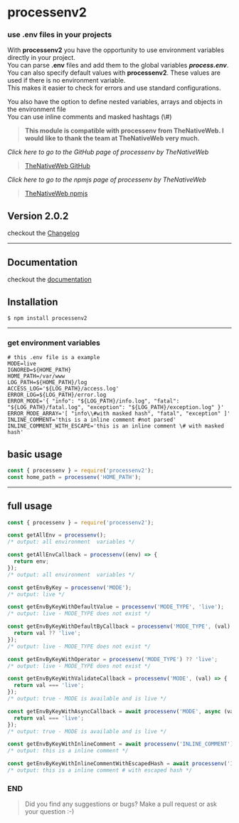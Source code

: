 # processenv2

### use .env files in your projects

With **processenv2** you have the opportunity to use environment variables directly in your project.\
You can parse **.env** files and add them to the global variables **_process.env_**.  \
You can also specify default values with **processenv2**. These values are used if there is no environment variable.\
This makes it easier to check for errors and use standard configurations.

You also have the option to define nested variables, arrays and objects in the environment file \
You can use inline comments and masked hashtags (\\#)

> **This module is compatible with processenv from TheNativeWeb. I would like to thank the team at TheNativeWeb very
much.**

_Click here to go to the GitHub page of processenv by TheNativeWeb_

> [TheNativeWeb GitHub](https://github.com/thenativeweb/processenv)

_Click here to go to the npmjs page of processenv by TheNativeWeb_

> [TheNativeWeb npmjs](https://www.npmjs.com/package/processenv)

## Version 2.0.2

checkout the [Changelog](CHANGELOG.md)

---

## Documentation

checkout the [documentation](docs/DOCUMENTATION.md)

## Installation

```shell
$ npm install processenv2
```

---

### get environment variables

```dotenv
# this .env file is a example
MODE=live
IGNORED=${HOME_PATH}
HOME_PATH=/var/www
LOG_PATH=${HOME_PATH}/log
ACCESS_LOG='${LOG_PATH}/access.log'
ERROR_LOG=${LOG_PATH}/error.log
ERROR_MODE='{ "info": "${LOG_PATH}/info.log", "fatal": "${LOG_PATH}/fatal.log", "exception": "${LOG_PATH}/exception.log" }'
ERROR_MODE_ARRAY='[ "info\\#with masked hash", "fatal", "exception" ]'
INLINE_COMMENT='this is a inline comment #not parsed'
INLINE_COMMENT_WITH_ESCAPE='this is an inline comment \# with masked hash'
```

## basic usage

```js
const { processenv } = require('processenv2');
const home_path = processenv('HOME_PATH');
```

---

## full usage

```js
const { processenv } = require('processenv2');

const getAllEnv = processenv();
/* output: all environment  variables */

const getAllEnvCallback = processenv((env) => {
  return env;
});
/* output: all environment  variables */

const getEnvByKey = processenv('MODE');
/* output: live */

const getEnvByKeyWithDefaultValue = processenv('MODE_TYPE', 'live');
/* output: live - MODE_TYPE does not exist */

const getEnvByKeyWithDefaultByCallback = processenv('MODE_TYPE', (val) => {
  return val ?? 'live';
});
/* output: live - MODE_TYPE does not exist */

const getEnvByKeyWithOperator = processenv('MODE_TYPE') ?? 'live';
/* output: live - MODE_TYPE does not exist */

const getEnvByKeyWithValidateCallback = processenv('MODE', (val) => {
  return val === 'live';
});
/* output: true - MODE is available and is live */

const getEnvByKeyWithAsyncCallback = await processenv('MODE', async (val) => {
  return val === 'live';
});
/* output: true - MODE is available and is live */

const getEnvByKeyWithInlineComment = await processenv('INLINE_COMMENT');
/* output: this is a inline comment */

const getEnvByKeyWithInlineCommentWithEscapedHash = await processenv('INLINE_COMMENT_WITH_ESCAPE_HASH');
/* output: this is a inline comment # with escaped hash */
```

### END

> Did you find any suggestions or bugs? Make a pull request or ask your question :-)
